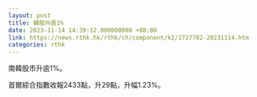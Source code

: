 ```yaml
---
layout: post
title: 韓股升逾1%
date: 2023-11-14 14:39:12.000000000 +08:00
link: https://news.rthk.hk/rthk/ch/component/k2/1727782-20231114.htm
categories: rthk
---
```


南韓股市升逾1%。

首爾綜合指數收報2433點，升29點，升幅1.23%。
